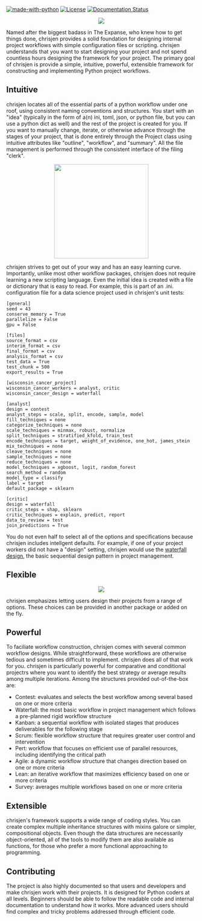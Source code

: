 [![made-with-python](https://img.shields.io/badge/Made%20with-Python-1f425f.svg)](https://www.python.org/) [![License](https://img.shields.io/badge/License-Apache_2.0-blue.svg)](https://opensource.org/licenses/Apache-2.0) [![Documentation Status](https://readthedocs.org/projects/chrisjen/badge/?version=latest)](http://chrisjen.readthedocs.io/?badge=latest)

<p align="center">
<img src="https://media.giphy.com/media/EUdtBgPPKP3F7U6yBh/giphy.gif" />
</p>
Named after the biggest badass in The Expanse, who knew how to get things done, chrisjen provides a solid foundation for designing internal project workflows with simple configuration files or scripting. chrisjen understands that you want to start designing your project and not spend countless hours designing the framework for your project. The primary goal of chrisjen is provide a simple, intuitive, powerful, extensible framework for constructing and implementing Python project workflows.

## Intuitive 

chrisjen locates all of the essential parts of a python workflow under one roof, using consistent naming conventions and structures. You start with an "idea" (typically in the form of a(n) ini, toml, json, or python file, but you can use a python dict as well) and the rest of the project is created for you. If you want to manually change, iterate, or otherwise advance through the stages of your project, that is done entirely through the Project class using intuitive attributes like "outline", "workflow", and "summary". All the file management is performed through the consistent interface of the filing "clerk".

<p align="center">
<img src="https://media.giphy.com/media/69qwCZtG4arIgMuL6b/giphy.gif" width="250" height="250"/>
</p>

chrisjen strives to get out of your way and has an easy learning curve. Importantly, unlike most other workflow packages, chrisjen does not require learning a new scripting language. Even the initial idea is created with a file or dictionary that is easy to read. For example, this is part of an .ini. configuration file for a data science project used in chrisjen's unit tests:

```
[general]
seed = 43
conserve_memory = True
parallelize = False
gpu = False

[files]
source_format = csv
interim_format = csv
final_format = csv
analysis_format = csv
test_data = True
test_chunk = 500
export_results = True

[wisconsin_cancer_project]
wisconsin_cancer_workers = analyst, critic
wisconsin_cancer_design = waterfall

[analyst]
design = contest
analyst_steps = scale, split, encode, sample, model
fill_techniques = none
categorize_techniques = none
scale_techniques = minmax, robust, normalize
split_techniques = stratified_kfold, train_test
encode_techniques = target, weight_of_evidence, one_hot, james_stein
mix_techniques = none
cleave_techniques = none
sample_techniques = none
reduce_techniques = none
model_techniques = xgboost, logit, random_forest
search_method = random
model_type = classify
label = target
default_package = sklearn

[critic]
design = waterfall
critic_steps = shap, sklearn
critic_techniques = explain, predict, report
data_to_review = test
join_predictions = True
```

You do not even half to select all of the options and specifications because chrisjen includes intellgent defaults. For example, if one of your project workers did not have a "design" setting, chrisjen would use the [waterfall design](https://www.lucidchart.com/blog/waterfall-project-management-methodology), the basic sequential design pattern in project management.

## Flexible
<p align="center">
<img src="https://media.giphy.com/media/GnepwAlt5FG3ASUvRB/giphy.gif"/>
</p>
chrisjen emphasizes letting users design their projects from a range of options. These choices can be provided in another package or added on the fly.

## Powerful 

To faciliate workflow construction, chrisjen comes with several common workflow designs. While straightforward, these workflows are otherwise tedious and sometimes difficult to implement. chrisjen does all of that work for you. chrisjen is particularly powerful for comparative and conditional projectrs where you want to identify the best strategy or average results among multiple iterations. Among the structures provided out-of-the-box are:
* Contest: evaluates and selects the best workflow among several based on one or more criteria
* Waterfall: the most basic workflow in project management which follows a pre-planned rigid workflow structure
* Kanban: a sequential workflow with isolated stages that produces deliverables for the following stage
* Scrum: flexible workflow structure that requires greater user control and intervention
* Pert: workflow that focuses on efficient use of parallel resources, including identifying the critical path
* Agile: a dynamic workflow structure that changes direction based on one or more criteria
* Lean: an iterative workflow that maximizes efficiency based on one or more criteria
* Survey: averages multiple workflows based on one or more criteria

## Extensible

chrisjen's framework supports a wide range of coding styles. You can create complex multiple inheritance structures with mixins galore or simpler, compositional objects. Even though the data structures are necessarily object-oriented, all of the tools to modify them are also available as functions, for those who prefer a more functional approaching to programming.

## Contributing 

The project is also highly documented so that users and developers and make chrisjen work with their projects. It is designed for Python coders at all levels. Beginners should be able to follow the readable code and internal documentation to understand how it works. More advanced users should find complex and tricky problems addressed through efficient code.
